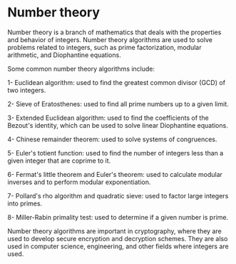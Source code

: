 # Number theory 
Number theory is a branch of mathematics that deals with the properties and behavior of integers. Number theory algorithms are used to solve problems related to integers, such as prime factorization, modular arithmetic, and Diophantine equations.

Some common number theory algorithms include:

1- Euclidean algorithm: used to find the greatest common divisor (GCD) of two integers.

2- Sieve of Eratosthenes: used to find all prime numbers up to a given limit.

3- Extended Euclidean algorithm: used to find the coefficients of the Bezout's identity, which can be used to solve linear Diophantine equations.

4- Chinese remainder theorem: used to solve systems of congruences.

5- Euler's totient function: used to find the number of integers less than a given integer that are coprime to it.

6- Fermat's little theorem and Euler's theorem: used to calculate modular inverses and to perform modular exponentiation.

7- Pollard's rho algorithm and quadratic sieve: used to factor large integers into primes.

8- Miller-Rabin primality test: used to determine if a given number is prime.

Number theory algorithms are important in cryptography, where they are used to develop secure encryption and decryption schemes. They are also used in computer science, engineering, and other fields where integers are used.




